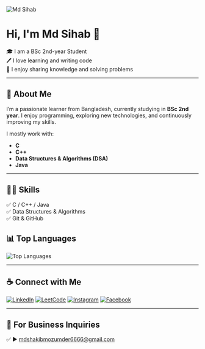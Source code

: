 ![Md Sihab](https://media.licdn.com/dms/image/v2/D5616AQHQZhfbCai9Vw/profile-displaybackgroundimage-shrink_350_1400/B56Zj3Ayr.HAAc-/0/1756490840617?e=1759363200&v=beta&t=ECb12w-mh2BZZOku4bI3Od7H0uRTibx-LBsRfG-vzNs)

# Hi, I'm Md Sihab 👋

🎓 I am a BSc 2nd-year Student  
🖊️ I love learning and writing code  
🎤 I enjoy sharing knowledge and solving problems  

---

## 🚀 About Me
I’m a passionate learner from Bangladesh, currently studying in **BSc 2nd year**. I enjoy programming, exploring new technologies, and continuously improving my skills.  

I mostly work with:  
- **C**  
- **C++**  
- **Data Structures & Algorithms (DSA)**  
- **Java**

---
## 👨‍💻 Skills
✅ C / C++ / Java  
✅ Data Structures & Algorithms    
✅ Git & GitHub  
## 📊 Top Languages
![Top Languages](https://github-readme-stats.vercel.app/api/top-langs/?username=Md-sihab11&layout=compact&theme=default)

---

## ☕ Connect with Me
[![LinkedIn](https://img.shields.io/badge/LinkedIn-%230077B5.svg?style=for-the-badge&logo=linkedin&logoColor=white)](https://www.linkedin.com/in/md-sihab8777262b2/)  [![LeetCode](https://img.shields.io/badge/LeetCode-%23FFA116.svg?style=for-the-badge&logo=leetcode&logoColor=black)](https://leetcode.com/u/mdshihab1122/)  [![Instagram](https://img.shields.io/badge/Instagram-%23E4405F.svg?style=for-the-badge&logo=instagram&logoColor=white)](https://www.instagram.com/mdshihabmuzumder/)  [![Facebook](https://img.shields.io/badge/Facebook-%231877F2.svg?style=for-the-badge&logo=facebook&logoColor=white)](https://www.facebook.com/shakib.muzumder/)  

---



## 📧 For Business Inquiries
✅ ► mdshakibmozumder6666@gmail.com
